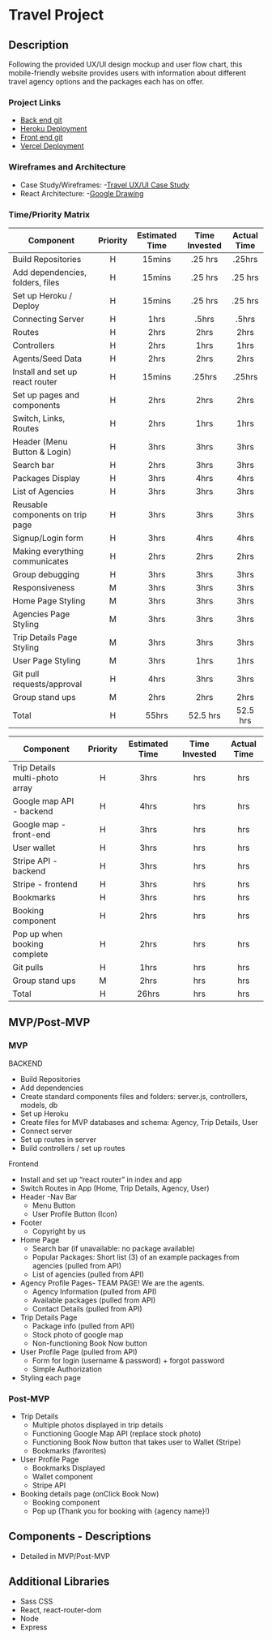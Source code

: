 # Travel Project

## Description

Following the provided UX/UI design mockup and user flow chart, this mobile-friendly website provides users with information about different travel agency options and the packages each has on offer.

### Project Links

- [Back end git](https://github.com/cjmccaskill/travel-project-api)
- [Heroku Deployment](https://git.heroku.com/act-travel-project-api.git)
- [Front end git](https://github.com/cjmccaskill/travel-project)
- [Vercel Deployment](https://travel-project-roan.vercel.app/)

### Wireframes and Architecture

- Case Study/Wireframes: -[Travel UX/UI Case Study](https://www.behance.net/gallery/113994573/Travel-UX-UI-Case-Study)
- React Architecture: -[Google Drawing](https://docs.google.com/drawings/d/109tQeno3x7RAncPOPWyMaAGegVcCYWDEcV__CNTLyWM/edit?usp=sharing)

### Time/Priority Matrix

| Component                        | Priority | Estimated Time | Time Invested | Actual Time |
| -------------------------------- | :------: | :------------: | :-----------: | :---------: |
| Build Repositories               |    H     |     15mins     |     .25 hrs      |     .25hrs     |
| Add dependencies, folders, files |    H     |     15mins     |      .25 hrs      |     .25 hrs     |
| Set up Heroku / Deploy           |    H     |     15mins     |      .25 hrs      |     .25 hrs     |
| Connecting Server                |    H     |      1hrs      |      .5hrs      |     .5hrs     |
| Routes                           |    H     |      2hrs      |      2hrs      |     2hrs     |
| Controllers                      |    H     |      2hrs      |      1hrs      |     1hrs     |
| Agents/Seed Data                 |    H     |      2hrs      |      2hrs      |     2hrs     |
| Install and set up react router  |    H     |     15mins     |      .25hrs      |     .25hrs     |
| Set up pages and components      |    H     |      2hrs      |      2hrs      |     2hrs     |
| Switch, Links, Routes            |    H     |      2hrs      |      1hrs      |     1hrs     |
| Header (Menu Button & Login)     |    H     |      3hrs      |      3hrs      |     3hrs     |
| Search bar                       |    H     |      2hrs      |      3hrs      |     3hrs     |
| Packages Display                 |    H     |      3hrs      |      4hrs      |     4hrs     |
| List of Agencies                 |    H     |      3hrs      |      3hrs      |     3hrs     |
| Reusable components on trip page |    H     |      3hrs      |      3hrs      |     3hrs     |
| Signup/Login form                |    H     |      3hrs      |      4hrs      |     4hrs     |
| Making everything communicates   |    H     |      2hrs      |      2hrs      |     2hrs     |
| Group debugging                  |    H     |      3hrs      |      3hrs      |     3hrs     |
| Responsiveness                   |    M     |      3hrs      |      3hrs      |     3hrs     |
| Home Page Styling                |    M     |      3hrs      |      3hrs      |     3hrs     |
| Agencies Page Styling            |    M     |      3hrs      |      3hrs      |     3hrs     |
| Trip Details Page Styling        |    M     |      3hrs      |      3hrs      |     3hrs     |
| User Page Styling                |    M     |      3hrs      |      1hrs      |     1hrs     |
| Git pull requests/approval       |    H     |      4hrs      |      3hrs      |     3hrs     |
| Group stand ups                  |    M     |      2hrs      |      2hrs      |     2hrs     |
| Total                            |    H     |     55hrs      |     52.5 hrs      |    52.5 hrs     |

| Component                      | Priority | Estimated Time | Time Invested | Actual Time |
| ------------------------------ | :------: | :------------: | :-----------: | :---------: |
| Trip Details multi-photo array |    H     |      3hrs      |      hrs      |     hrs     |
| Google map API - backend       |    H     |      4hrs      |      hrs      |     hrs     |
| Google map - front-end         |    H     |      3hrs      |      hrs      |     hrs     |
| User wallet                    |    H     |      3hrs      |      hrs      |     hrs     |
| Stripe API - backend           |    H     |      3hrs      |      hrs      |     hrs     |
| Stripe - frontend              |    H     |      3hrs      |      hrs      |     hrs     |
| Bookmarks                      |    H     |      3hrs      |      hrs      |     hrs     |
| Booking component              |    H     |      2hrs      |      hrs      |     hrs     |
| Pop up when booking complete   |    H     |      2hrs      |      hrs      |     hrs     |
| Git pulls                      |    H     |      1hrs      |      hrs      |     hrs     |
| Group stand ups                |    M     |      2hrs      |      hrs      |     hrs     |
| Total                          |    H     |     26hrs      |      hrs      |     hrs     |

## MVP/Post-MVP

### MVP

BACKEND

- Build Repositories
- Add dependencies
- Create standard components files and folders: server.js, controllers, models, db
- Set up Heroku
- Create files for MVP databases and schema: Agency, Trip Details, User
- Connect server
- Set up routes in server
- Build controllers / set up routes

Frontend

- Install and set up “react router” in index and app
- Switch Routes in App (Home, Trip Details, Agency, User)
- Header
  -Nav Bar
  - Menu Button
  - User Profile Button (Icon)
- Footer
  - Copyright by us
- Home Page
  - Search bar (if unavailable: no package available)
  - Popular Packages: Short list (3) of an example packages from agencies (pulled from API)
  - List of agencies (pulled from API)
- Agency Profile Pages- TEAM PAGE! We are the agents.
  - Agency Information (pulled from API)
  - Available packages (pulled from API)
  - Contact Details (pulled from API)
- Trip Details Page
  - Package info (pulled from API)
  - Stock photo of google map
  - Non-functioning Book Now button
- User Profile Page (pulled from API)
  - Form for login (username & password) + forgot password
  - Simple Authorization
- Styling each page

### Post-MVP

- Trip Details
  - Multiple photos displayed in trip details
  - Functioning Google Map API (replace stock photo)
  - Functioning Book Now button that takes user to Wallet (Stripe)
  - Bookmarks (favorites)
- User Profile Page
  - Bookmarks Displayed
  - Wallet component
  - Stripe API
- Booking details page (onClick Book Now)
  - Booking component
  - Pop up (Thank you for booking with {agency name}!)

## Components - Descriptions

- Detailed in MVP/Post-MVP

## Additional Libraries

- Sass CSS
- React, react-router-dom
- Node
- Express
